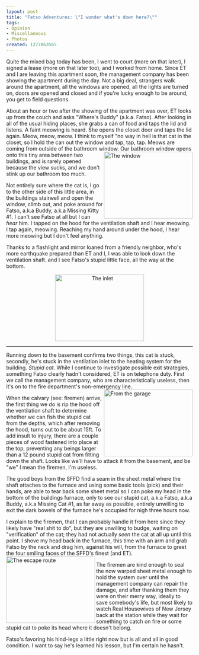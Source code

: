 ```yaml
--- 
layout: post
title: "Fatso Adventures: \"I wonder what's down here?\""
tags: 
- Opinion
- Miscellaneous
- Photos
created: 1277863565
---
```

Quite the mixed bag today has been, I went to court (more on that later), I signed a lease (more on that later too), and I worked from home. Since ET and I are leaving this apartment soon, the management company has been showing the apartment during the day. Not a big deal, strangers walk around the apartment, all the windows are opened, all the lights are turned on, doors are opened and closed and if you're lucky enough to be around, you get to field questions.

About an hour or two after the showing of the apartment was over, ET looks up from the couch and asks "Where's Buddy" (a.k.a. Fatso). After looking in all of the usual hiding places, she grabs a can of food and taps the lid and listens. A faint meowing is heard. She opens the closet door and taps the lid again. Meow, meow, meow. I think to myself "no way in hell is that cat in the closet, so I hold the can out the window and tap, tap, tap. Meows are coming from outside of the bathroom window. <a href="http://www.flickr.com/photos/agentdero/4747139465/" title="The window by agentdero, on Flickr"><img src="http://farm5.static.flickr.com/4115/4747139465_c46fbcf4a1_m.jpg" width="240" height="180" alt="The window" align="right" /></a> Our bathroom window opens onto this tiny area between two buildings, and is rarely opened because the view sucks, and we don't stink up our bathroom too much.

Not entirely sure where the cat is, I go to the other side of this little area, in the buildings stairwell and open the window, climb out, and poke around for Fatso, a.k.a Buddy, a.k.a Missing Kitty #1. I can't see Fatso at all but I can *hear* him. I tapped on the hood for the ventilation shaft and I hear meowing. I tap again, meowing. Reaching my hand around under the hood, I hear more meowing but I don't feel anything.

Thanks to a flashlight and mirror loaned from a friendly neighbor, who's more earthquake prepared than ET and I, I was able to look down the ventilation shaft. and I see Fatso's stupid little face, all the way at the bottom.

<center><a href="http://www.flickr.com/photos/agentdero/4747137655/" title="The inlet by agentdero, on Flickr"><img src="http://farm5.static.flickr.com/4078/4747137655_43cf79b08c_m.jpg" width="240" height="180" alt="The inlet" /></a></center>

----

Running down to the basement confirms two things, this cat is stuck, secondly, he's stuck in the ventilation inlet to the heating system for the building. *Stupid cat*. While I continue to investigate possible exit strategies, something Fatso clearly hadn't considered, ET is on telephone duty. First we call the management company, who are characteristically useless, then it's on to the fire department's non-emergency line. <a href="http://www.flickr.com/photos/agentdero/4747138561/" title="From the garage by agentdero, on Flickr"><img src="http://farm5.static.flickr.com/4114/4747138561_85521bf4e3_m.jpg" width="240" height="180" alt="From the garage"  align="right"/></a> 

When the calvary (see: firemen) arrive, the first thing we do is rip the hood off the ventilation shaft to determine whether we can fish the stupid cat from the depths, which after removing the hood, turns out to be about 15ft. To add insult to injury, there are a couple pieces of wood fastened into place at the top, preventing any beings larger than a 12 pound stupid cat from fitting down the shaft. Looks like we'll have to attack it from the basement, and be "we" I mean the firemen, I'm useless.

The good boys from the SFFD find a seam in the sheet metal where the shaft attaches to the furnace and using some basic tools (pick) and their hands, are able to tear back some sheet metal so I can poke my head in the bottom of the buildings furnace, only to see our stupid cat, a.k.a Fatso, a.k.a Buddy, a.k.a Missing Cat #1, as far away as possible, entirely unwilling to exit the dark bowels of the furnace he's occupied for nigh three hours now.

I explain to the firemen, that I can probably handle it from here since they likely have "real shit to do", but they are unwilling to budge, waiting on "verification" of the cat; they had not actually *seen* the cat at all up until this point. I shove my head back in the furnace, this time with an arm and grab Fatso by the neck and drag him, against his will, from the furnace to greet the four smiling faces of the SFFD's finest (and ET). <a href="http://www.flickr.com/photos/agentdero/4747780668/" title="The escape route by agentdero, on Flickr"><img src="http://farm5.static.flickr.com/4099/4747780668_679dd746c5_m.jpg" width="240" height="180" alt="The escape route" align="left" /></a>

The firemen are kind enough to seal the now warped sheet metal enough to hold the system over until the management company can repair the damage, and after thanking them they were on their merry way, ideally to save somebody's life, but most likely to watch Real Housewives of New Jersey back at the station while they wait for something to catch on fire or some stupid cat to poke its head where it doesn't belong.

Fatso's favoring his hind-legs a little right now but is all and all in good condition. I want to say he's learned his lesson, but I'm certain he hasn't.
